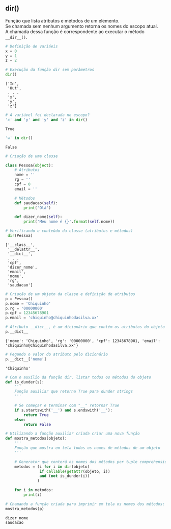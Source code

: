 ## dir()

Função que lista atributos e métodos de um elemento.  
Se chamada sem nenhum argumento retorna os nomes do escopo atual.  
A chamada dessa função é correspondente ao executar o método `__dir__()`.  

``` python
# Definição de variáeis
x = 0
y = 1
z = 2
```

``` python
# Execução da função dir sem parâmetros
dir()
```

``` console
['In',
 'Out',
 . . .
 'x',
 'y',
 'z']
```

``` python
# A variável foi declarada no escopo?
'x' and 'y' and 'y' and 'z' in dir()
```

``` console
True
```

``` python
'w' in dir()
```

``` console
False
```

``` python
# Criação de uma classe

class Pessoa(object):
    # Atributos
    nome = ''
    rg = ''
    cpf = 0
    email = ''

    # Métodos
    def saudacao(self):
        print('Olá')

    def dizer_nome(self):
        print('Meu nome é {}'.format(self.nome))
```

``` python
# Verificando o conteúdo da classe (atributos e métodos)
 dir(Pessoa)
```

``` console
['__class__',
 '__delattr__',
 '__dict__',
 . . .
 'cpf',
 'dizer_nome',
 'email',
 'nome',
 'rg',
 'saudacao']
```

``` python
# Criação de um objeto da classe e definição de atributos
p = Pessoa()
p.nome = 'Chiquinho'
p.rg = '00000000'
p.cpf = 12345678901
p.email = 'chiquinho@chiquinhodasilva.xx'
```

``` python
# Atributo __dict__, é um dicionário que contém os atributos do objeto
p.__dict__
```

``` console
{'nome': 'Chiquinho', 'rg': '00000000', 'cpf': 12345678901, 'email': 'chiquinho@chiquinhodasilva.xx'}
```

``` python
# Pegando o valor do atributo pelo dicionário
p.__dict__['nome']
```

``` console
'Chiquinho'
```

``` python
# Com o auxílio da função dir, listar todos os métodos do objeto
def is_dunder(s):
    '''
    Função auxiliar que retorna True para dunder strings
    '''

    # Se começar e terminar com "__" retornar True
    if s.startswith('__') and s.endswith('__'):
        return True
    else:
        return False
```

``` python
# Utilizando a função auxiliar criada criar uma nova função
def mostra_metodos(objeto):
    '''
    Função que mostra em tela todos os nomes de métodos de um objeto
    '''

    # Generator que conterá os nomes dos métodos por tuple comprehension
    metodos = (i for i in dir(objeto)
               if callable(getattr(objeto, i))
               and (not is_dunder(i))
              )

    for i in metodos:
        print(i)
```

``` python
# Chamando a função criada para imprimir em tela os nomes dos métodos:
mostra_metodos(p)
```

``` console
dizer_nome
saudacao
```

